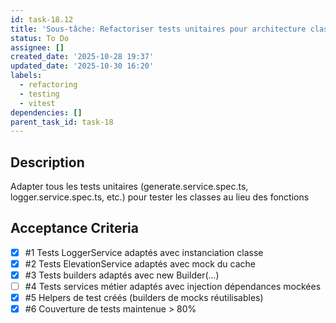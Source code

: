 ```yaml
---
id: task-18.12
title: 'Sous-tâche: Refactoriser tests unitaires pour architecture classe'
status: To Do
assignee: []
created_date: '2025-10-28 19:37'
updated_date: '2025-10-30 16:20'
labels:
  - refactoring
  - testing
  - vitest
dependencies: []
parent_task_id: task-18
---
```


## Description

<!-- SECTION:DESCRIPTION:BEGIN -->
Adapter tous les tests unitaires (generate.service.spec.ts, logger.service.spec.ts, etc.) pour tester les classes au lieu des fonctions
<!-- SECTION:DESCRIPTION:END -->

## Acceptance Criteria
<!-- AC:BEGIN -->
- [x] #1 Tests LoggerService adaptés avec instanciation classe
- [x] #2 Tests ElevationService adaptés avec mock du cache
- [x] #3 Tests builders adaptés avec new Builder(...)
- [ ] #4 Tests services métier adaptés avec injection dépendances mockées
- [x] #5 Helpers de test créés (builders de mocks réutilisables)
- [x] #6 Couverture de tests maintenue > 80%
<!-- AC:END -->
